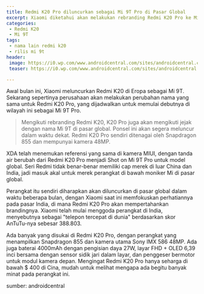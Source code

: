 ```yaml
---
title: Redmi K20 Pro diluncurkan sebagai Mi 9T Pro di Pasar Global
excerpt: Xiaomi diketahui akan melakukan rebranding Redmi K20 Pro ke Mi 9T Pro di luar Cina dan India.
categories:
 - Redmi K20
 - Mi 9T
tags:
 - nama lain redmi k20
 - rilis mi 9t
header:
 image: https://i0.wp.com/www.androidcentral.com/sites/androidcentral.com/files/styles/large/public/article_images/2019/05/redmi-k20-pro.jpg
 teaser: https://i0.wp.com/www.androidcentral.com/sites/androidcentral.com/files/styles/large/public/article_images/2019/05/redmi-k20-pro.jpg?resize=180,100

---
```


Awal bulan ini, Xiaomi meluncurkan Redmi K20 di Eropa sebagai Mi 9T. Sekarang sepertinya perusahaan akan melakukan perubahan nama yang sama untuk Redmi K20 Pro, yang dijadwalkan untuk memulai debutnya di wilayah ini sebagai Mi 9T Pro.

> Mengikuti rebranding Redmi K20, K20 Pro juga akan mengikuti jejak dengan nama Mi 9T di pasar global. Ponsel ini akan segera meluncur dalam waktu dekat. Redmi K20 Pro sendiri ditenagai oleh Snapdragon 855 dan mempunyai kamera 48MP.

XDA telah menemukan referensi yang sama di kamera MIUI, dengan tanda air berubah dari Redmi K20 Pro menjadi Shot on Mi 9T Pro untuk model global. Seri Redmi tidak benar-benar memiliki cap merek di luar China dan India, jadi masuk akal untuk merek perangkat di bawah moniker Mi di pasar global.

Perangkat itu sendiri diharapkan akan diluncurkan di pasar global dalam waktu beberapa bulan, dengan Xiaomi saat ini memfokuskan perhatiannya pada pasar India, di mana Redmi K20 Pro akan mempertahankan brandingnya. Xiaomi telah mulai menggoda perangkat di India, menyebutnya sebagai "telepon tercepat di dunia" berdasarkan skor AnTuTu-nya sebesar 388.803.

Ada banyak yang disukai di Redmi K20 Pro, dengan perangkat yang menampilkan Snapdragon 855 dan kamera utama Sony IMX 586 48MP. Ada juga baterai 4000mAh dengan pengisian daya 27W, layar FHD + OLED 6,39 inci bersama dengan sensor sidik jari dalam layar, dan penggeser bermotor untuk modul kamera depan. Mengingat Redmi K20 Pro hanya seharga di bawah $ 400 di Cina, mudah untuk melihat mengapa ada begitu banyak minat pada perangkat ini.

sumber: androidcentral

